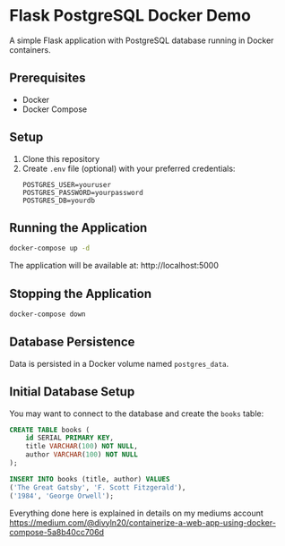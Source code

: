 # Flask PostgreSQL Docker Demo

A simple Flask application with PostgreSQL database running in Docker containers.

## Prerequisites
- Docker
- Docker Compose

## Setup
1. Clone this repository
2. Create `.env` file (optional) with your preferred credentials:
   ```
   POSTGRES_USER=youruser
   POSTGRES_PASSWORD=yourpassword
   POSTGRES_DB=yourdb
   ```

## Running the Application
```bash
docker-compose up -d
```

The application will be available at: http://localhost:5000

## Stopping the Application
```bash
docker-compose down
```

## Database Persistence
Data is persisted in a Docker volume named `postgres_data`.

## Initial Database Setup
You may want to connect to the database and create the `books` table:
```sql
CREATE TABLE books (
    id SERIAL PRIMARY KEY,
    title VARCHAR(100) NOT NULL,
    author VARCHAR(100) NOT NULL
);

INSERT INTO books (title, author) VALUES
('The Great Gatsby', 'F. Scott Fitzgerald'),
('1984', 'George Orwell');
```
Everything done here is explained in details on my mediums account
https://medium.com/@divyln20/containerize-a-web-app-using-docker-compose-5a8b40cc706d